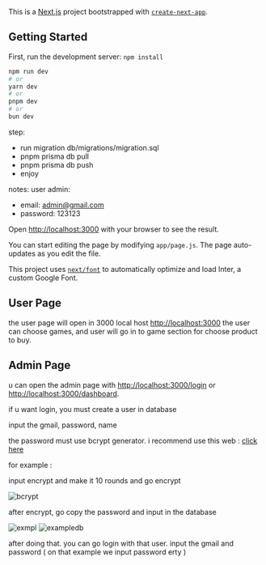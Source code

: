 This is a [Next.js](https://nextjs.org/) project bootstrapped with [`create-next-app`](https://github.com/vercel/next.js/tree/canary/packages/create-next-app).

## Getting Started

First, run the development server:
```npm install```

```bash
npm run dev
# or
yarn dev
# or
pnpm dev
# or
bun dev
```

step:
- run migration db/migrations/migration.sql
- pnpm prisma db pull
- pnpm prisma db push
- enjoy

notes: user admin:
- email: admin@gmail.com
- password: 123123


Open [http://localhost:3000](http://localhost:3000) with your browser to see the result.

You can start editing the page by modifying `app/page.js`. The page auto-updates as you edit the file.

This project uses [`next/font`](https://nextjs.org/docs/basic-features/font-optimization) to automatically optimize and load Inter, a custom Google Font.

## User Page
the user page will open in 3000 local host [http://localhost:3000](http://localhost:3000)
the user can choose games, and user will go in to game section for choose product to buy.

## Admin Page
u can open the admin page with [http://localhost:3000/login](http://localhost:3000/login) or [http://localhost:3000/dashboard](http://localhost:3000/dashboard).
<p>if u want login, you must create a user in database</p>
<p>input the gmail, password, name </p>
<p>the password must use bcrypt generator. i recommend use this web : <a href ="https://bcrypt-generator.com/" target="_blank">click here</a></p>
for example : 
<p>input encrypt and make it 10 rounds and go encrypt</p>

![bcrypt](https://github.com/user-attachments/assets/cfdd4d1d-03ca-4651-bac6-11d15ea02b8a)
<p>after encrypt, go copy the password and input in the database</p>

![exmpl](https://github.com/user-attachments/assets/63253047-d6c3-4c83-a63f-cfcb972b35b2)
![exampledb](https://github.com/user-attachments/assets/2fcf8523-b473-470b-ac12-16da5b6b9a2a)

after doing that. you can go login with that user. input the gmail and password ( on that example we input password erty )
